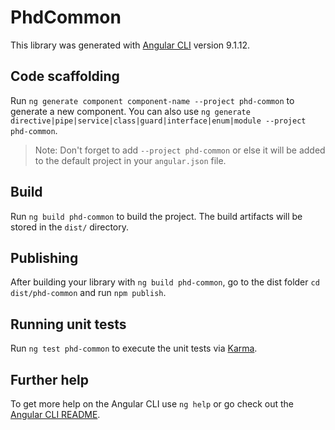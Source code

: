 # PhdCommon

This library was generated with [Angular CLI](https://github.com/angular/angular-cli) version 9.1.12.

## Code scaffolding

Run `ng generate component component-name --project phd-common` to generate a new component. You can also use `ng generate directive|pipe|service|class|guard|interface|enum|module --project phd-common`.
> Note: Don't forget to add `--project phd-common` or else it will be added to the default project in your `angular.json` file. 

## Build

Run `ng build phd-common` to build the project. The build artifacts will be stored in the `dist/` directory.

## Publishing

After building your library with `ng build phd-common`, go to the dist folder `cd dist/phd-common` and run `npm publish`.

## Running unit tests

Run `ng test phd-common` to execute the unit tests via [Karma](https://karma-runner.github.io).

## Further help

To get more help on the Angular CLI use `ng help` or go check out the [Angular CLI README](https://github.com/angular/angular-cli/blob/master/README.md).
